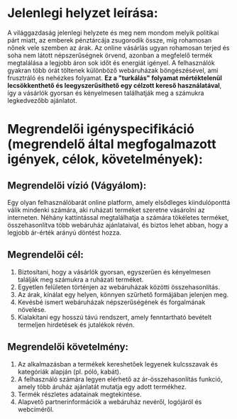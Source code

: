 # Jelenlegi helyzet leírása:

A világgazdaság jelenlegi helyzete és meg nem mondom melyik politikai párt miatt, az emberek pénztárcája zsugorodik össze, míg rohamosan nőnek vele szemben az árak. Az online vásárlás ugyan rohamosan terjed és soha nem látott népszerűségnek örvend, azonban a megfelelő termék megtalálása a legjobb áron sok időt és energiát igényel. A felhasználók gyakran több órát töltenek különböző webáruházak böngészésével, ami frusztráló és nehézkes folyamat. **Ez a "turkálás" folyamat mértéktelenül lecsökkenthető és leegyszerűsíthető egy célzott kereső használatával**, így a vásárlók gyorsan és kényelmesen találhatják meg a számukra legkedvezőbb ajánlatot.  

# Megrendelői igényspecifikáció (megrendelő által megfogalmazott igények, célok, követelmények):

## Megrendelői vízió (Vágyálom):
Egy olyan felhasználóbarát online platform, amely elsődleges kiindulóponttá válik mindenki számára, aki ruházati terméket szeretne vásárolni az interneten. Néhány kattintással megtalálhatja a számára tökéletes terméket, összehasonlítva több webáruház ajánlataival, és biztos lehet abban, hogy a legjobb ár-érték arányú döntést hozza.

## Megrendelői cél: 
1. Biztosítani, hogy a vásárlók gyorsan, egyszerűen és kényelmesen találják meg számukra a ruházati terméket.
2. Egyetlen felületen történjen az webáruházak közötti összehasonlítás.
3. Az árak, kínálat egy helyen, könnyen szűrhető formájában jelenjen meg.
4. Kevésbé ismert webáruházak népszerűségének és forgalmának növelése.
5. Kialakítani egy hosszú távú rendszert, amely fenntartható bevételt termeljen hirdetések és jutalékok révén.

## Megrendelői követelmény:
1. Az alkalmazásban a termékek kereshetőek legyenek kulcsszavak és kategóriák alapján (pl. póló, kabát).
2. A felhasználó számára legyen elérhető az ár-összehasonlítás funkció, amely több áruház ajánlatát mutatja egy adott termékhez.
3. Termék részletes adatainak megtekintése.
4. Alapvető partnerinformációk a webáruház nevéről, logójáról és webcíméről.